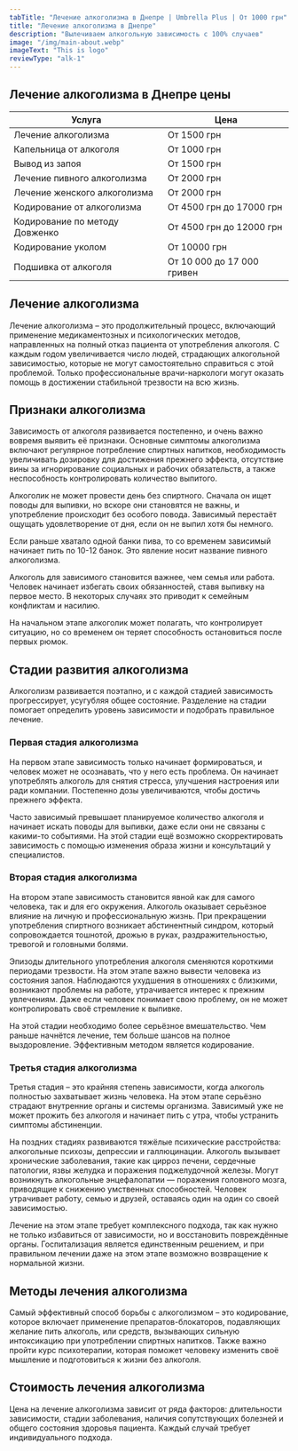 ```yaml
---
tabTitle: "Лечение алкоголизма в Днепре | Umbrella Plus | От 1000 грн"
title: "Лечение алкоголизма в Днепре"
description: "Вылечиваем алкогольную зависимость с 100% случаев"
image: "/img/main-about.webp"
imageText: "This is logo"
reviewType: "alk-1"
---
```


## Лечение алкоголизма в Днепре цены

| Услуга                         | Цена                       |
| ------------------------------ | -------------------------- |
| Лечение алкоголизма            | От 1500 грн                |
| Капельница от алкоголя         | От 1000 грн                |
| Вывод из запоя                 | От 1500 грн                |
| Лечение пивного алкоголизма    | От 2000 грн                |
| Лечение женского алкоголизма   | От 2000 грн                |
| Кодирование от алкоголизма     | От 4500 грн до 17000 грн   |
| Кодирование по методу Довженко | От 4500 грн до 12000 грн   |
| Кодирование уколом             | От 10000 грн               |
| Подшивка от алкоголя           | От 10 000 до 17 000 гривен |

## Лечение алкоголизма

Лечение алкоголизма – это продолжительный процесс, включающий применение медикаментозных и психологических методов, направленных на полный отказ пациента от употребления алкоголя. С каждым годом увеличивается число людей, страдающих алкогольной зависимостью, которые не могут самостоятельно справиться с этой проблемой. Только профессиональные врачи-наркологи могут оказать помощь в достижении стабильной трезвости на всю жизнь.

## Признаки алкоголизма

Зависимость от алкоголя развивается постепенно, и очень важно вовремя выявить её признаки. Основные симптомы алкоголизма включают регулярное потребление спиртных напитков, необходимость увеличивать дозировку для достижения прежнего эффекта, отсутствие вины за игнорирование социальных и рабочих обязательств, а также неспособность контролировать количество выпитого.

Алкоголик не может провести день без спиртного. Сначала он ищет поводы для выпивки, но вскоре они становятся не важны, и употребление происходит без особого повода. Зависимый перестаёт ощущать удовлетворение от дня, если он не выпил хотя бы немного.

Если раньше хватало одной банки пива, то со временем зависимый начинает пить по 10-12 банок. Это явление носит название пивного алкоголизма.

Алкоголь для зависимого становится важнее, чем семья или работа. Человек начинает избегать своих обязанностей, ставя выпивку на первое место. В некоторых случаях это приводит к семейным конфликтам и насилию.

На начальном этапе алкоголик может полагать, что контролирует ситуацию, но со временем он теряет способность остановиться после первых рюмок.

## Стадии развития алкоголизма

Алкоголизм развивается поэтапно, и с каждой стадией зависимость прогрессирует, усугубляя общее состояние. Разделение на стадии помогает определить уровень зависимости и подобрать правильное лечение.

### Первая стадия алкоголизма

На первом этапе зависимость только начинает формироваться, и человек может не осознавать, что у него есть проблема. Он начинает употреблять алкоголь для снятия стресса, улучшения настроения или ради компании. Постепенно дозы увеличиваются, чтобы достичь прежнего эффекта.

Часто зависимый превышает планируемое количество алкоголя и начинает искать поводы для выпивки, даже если они не связаны с какими-то событиями. На этой стадии ещё возможно скорректировать зависимость с помощью изменения образа жизни и консультаций у специалистов.

### Вторая стадия алкоголизма

На втором этапе зависимость становится явной как для самого человека, так и для его окружения. Алкоголь оказывает серьёзное влияние на личную и профессиональную жизнь. При прекращении употребления спиртного возникает абстинентный синдром, который сопровождается тошнотой, дрожью в руках, раздражительностью, тревогой и головными болями.

Эпизоды длительного употребления алкоголя сменяются короткими периодами трезвости. На этом этапе важно вывести человека из состояния запоя. Наблюдаются ухудшения в отношениях с близкими, возникают проблемы на работе, утрачивается интерес к прежним увлечениям. Даже если человек понимает свою проблему, он не может контролировать своё стремление к выпивке.

На этой стадии необходимо более серьёзное вмешательство. Чем раньше начнётся лечение, тем больше шансов на полное выздоровление. Эффективным методом является кодирование.

### Третья стадия алкоголизма

Третья стадия – это крайняя степень зависимости, когда алкоголь полностью захватывает жизнь человека. На этом этапе серьёзно страдают внутренние органы и системы организма. Зависимый уже не может прожить без алкоголя и начинает пить с утра, чтобы устранить симптомы абстиненции.

На поздних стадиях развиваются тяжёлые психические расстройства: алкогольные психозы, депрессии и галлюцинации. Алкоголь вызывает хронические заболевания, такие как цирроз печени, сердечные патологии, язвы желудка и поражения поджелудочной железы. Могут возникнуть алкогольные энцефалопатии — поражения головного мозга, приводящие к снижению умственных способностей. Человек утрачивает работу, семью и друзей, оставаясь один на один со своей зависимостью.

Лечение на этом этапе требует комплексного подхода, так как нужно не только избавиться от зависимости, но и восстановить повреждённые органы. Госпитализация является единственным решением, и при правильном лечении даже на этом этапе возможно возвращение к нормальной жизни.

## Методы лечения алкоголизма

Самый эффективный способ борьбы с алкоголизмом – это кодирование, которое включает применение препаратов-блокаторов, подавляющих желание пить алкоголь, или средств, вызывающих сильную интоксикацию при употреблении спиртных напитков. Также важно пройти курс психотерапии, которая поможет человеку изменить своё мышление и подготовиться к жизни без алкоголя.

## Стоимость лечения алкоголизма

Цена на лечение алкоголизма зависит от ряда факторов: длительности зависимости, стадии заболевания, наличия сопутствующих болезней и общего состояния здоровья пациента. Каждый случай требует индивидуального подхода.
